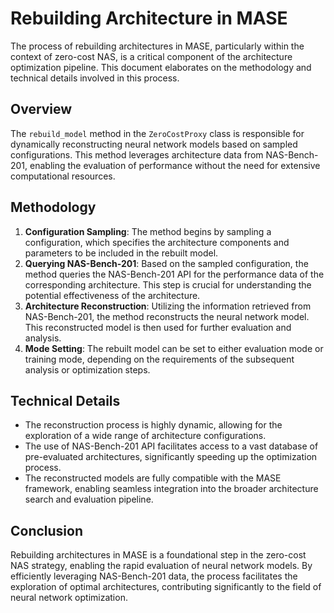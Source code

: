 # Rebuilding Architecture in MASE

The process of rebuilding architectures in MASE, particularly within the context of zero-cost NAS, is a critical component of the architecture optimization pipeline. This document elaborates on the methodology and technical details involved in this process.

## Overview

The `rebuild_model` method in the `ZeroCostProxy` class is responsible for dynamically reconstructing neural network models based on sampled configurations. This method leverages architecture data from NAS-Bench-201, enabling the evaluation of performance without the need for extensive computational resources.

## Methodology

1. **Configuration Sampling**: The method begins by sampling a configuration, which specifies the architecture components and parameters to be included in the rebuilt model.
2. **Querying NAS-Bench-201**: Based on the sampled configuration, the method queries the NAS-Bench-201 API for the performance data of the corresponding architecture. This step is crucial for understanding the potential effectiveness of the architecture.
3. **Architecture Reconstruction**: Utilizing the information retrieved from NAS-Bench-201, the method reconstructs the neural network model. This reconstructed model is then used for further evaluation and analysis.
4. **Mode Setting**: The rebuilt model can be set to either evaluation mode or training mode, depending on the requirements of the subsequent analysis or optimization steps.

## Technical Details

- The reconstruction process is highly dynamic, allowing for the exploration of a wide range of architecture configurations.
- The use of NAS-Bench-201 API facilitates access to a vast database of pre-evaluated architectures, significantly speeding up the optimization process.
- The reconstructed models are fully compatible with the MASE framework, enabling seamless integration into the broader architecture search and evaluation pipeline.

## Conclusion

Rebuilding architectures in MASE is a foundational step in the zero-cost NAS strategy, enabling the rapid evaluation of neural network models. By efficiently leveraging NAS-Bench-201 data, the process facilitates the exploration of optimal architectures, contributing significantly to the field of neural network optimization.
